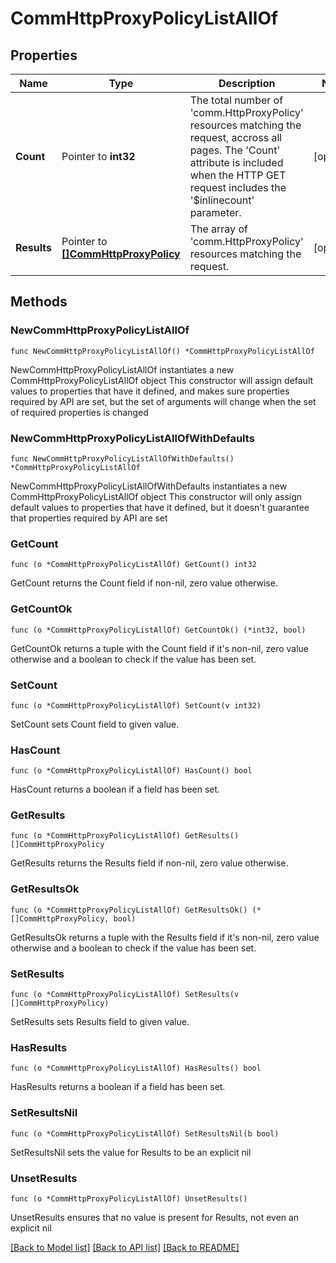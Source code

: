 # CommHttpProxyPolicyListAllOf

## Properties

Name | Type | Description | Notes
------------ | ------------- | ------------- | -------------
**Count** | Pointer to **int32** | The total number of &#39;comm.HttpProxyPolicy&#39; resources matching the request, accross all pages. The &#39;Count&#39; attribute is included when the HTTP GET request includes the &#39;$inlinecount&#39; parameter. | [optional] 
**Results** | Pointer to [**[]CommHttpProxyPolicy**](comm.HttpProxyPolicy.md) | The array of &#39;comm.HttpProxyPolicy&#39; resources matching the request. | [optional] 

## Methods

### NewCommHttpProxyPolicyListAllOf

`func NewCommHttpProxyPolicyListAllOf() *CommHttpProxyPolicyListAllOf`

NewCommHttpProxyPolicyListAllOf instantiates a new CommHttpProxyPolicyListAllOf object
This constructor will assign default values to properties that have it defined,
and makes sure properties required by API are set, but the set of arguments
will change when the set of required properties is changed

### NewCommHttpProxyPolicyListAllOfWithDefaults

`func NewCommHttpProxyPolicyListAllOfWithDefaults() *CommHttpProxyPolicyListAllOf`

NewCommHttpProxyPolicyListAllOfWithDefaults instantiates a new CommHttpProxyPolicyListAllOf object
This constructor will only assign default values to properties that have it defined,
but it doesn't guarantee that properties required by API are set

### GetCount

`func (o *CommHttpProxyPolicyListAllOf) GetCount() int32`

GetCount returns the Count field if non-nil, zero value otherwise.

### GetCountOk

`func (o *CommHttpProxyPolicyListAllOf) GetCountOk() (*int32, bool)`

GetCountOk returns a tuple with the Count field if it's non-nil, zero value otherwise
and a boolean to check if the value has been set.

### SetCount

`func (o *CommHttpProxyPolicyListAllOf) SetCount(v int32)`

SetCount sets Count field to given value.

### HasCount

`func (o *CommHttpProxyPolicyListAllOf) HasCount() bool`

HasCount returns a boolean if a field has been set.

### GetResults

`func (o *CommHttpProxyPolicyListAllOf) GetResults() []CommHttpProxyPolicy`

GetResults returns the Results field if non-nil, zero value otherwise.

### GetResultsOk

`func (o *CommHttpProxyPolicyListAllOf) GetResultsOk() (*[]CommHttpProxyPolicy, bool)`

GetResultsOk returns a tuple with the Results field if it's non-nil, zero value otherwise
and a boolean to check if the value has been set.

### SetResults

`func (o *CommHttpProxyPolicyListAllOf) SetResults(v []CommHttpProxyPolicy)`

SetResults sets Results field to given value.

### HasResults

`func (o *CommHttpProxyPolicyListAllOf) HasResults() bool`

HasResults returns a boolean if a field has been set.

### SetResultsNil

`func (o *CommHttpProxyPolicyListAllOf) SetResultsNil(b bool)`

 SetResultsNil sets the value for Results to be an explicit nil

### UnsetResults
`func (o *CommHttpProxyPolicyListAllOf) UnsetResults()`

UnsetResults ensures that no value is present for Results, not even an explicit nil

[[Back to Model list]](../README.md#documentation-for-models) [[Back to API list]](../README.md#documentation-for-api-endpoints) [[Back to README]](../README.md)


